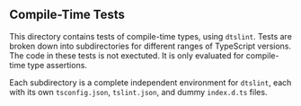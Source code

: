 ## Compile-Time Tests

This directory contains tests of compile-time types, using `dtslint`. Tests are broken down into subdirectories for different ranges of TypeScript versions. The code in these tests is not exectuted. It is only evaluated for compile-time type assertions.

Each subdirectory is a complete independent environment for `dtslint`, each with its own `tsconfig.json`, `tslint.json`, and dummy `index.d.ts` files.
